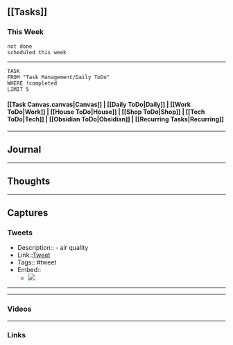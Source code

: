 ## [[Tasks]]

### This Week

```tasks
not done
scheduled this week
```

---
```dataview
TASK
FROM "Task Management/Daily ToDo"
WHERE !completed
LIMIT 5
```


#### [[Task Canvas.canvas|Canvas]] | [[Daily ToDo|Daily]] | [[Work ToDo|Work]] |  [[House ToDo|House]] |  [[Shop ToDo|Shop]] | [[Tech ToDo|Tech]] | [[Obsidian ToDo|Obsidian]] | [[Recurring Tasks|Recurring]] 
---
## Journal

---
## Thoughts

---
## Captures

### Tweets
- Description:: - air quality 
- Link::[Tweet](https://twitter.com/cgenco/status/1734064174433468921?t=xr_yJCpCW5DQQDVICd9y5Q&s=19)
- Tags:: #tweet
- Embed:: 
	- ![](https://twitter.com/cgenco/status/1734064174433468921?t=xr_yJCpCW5DQQDVICd9y5Q&s=19)

 --- 

---
### Videos

---
### Links



